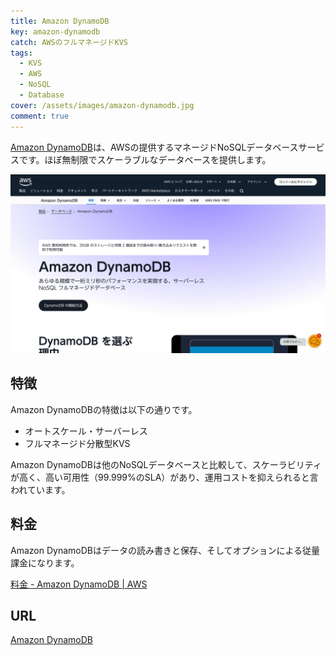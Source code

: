 ```yaml
---
title: Amazon DynamoDB
key: amazon-dynamodb
catch: AWSのフルマネージドKVS
tags:
  - KVS
  - AWS
  - NoSQL
  - Database
cover: /assets/images/amazon-dynamodb.jpg
comment: true
---
```


[Amazon DynamoDB](https://aws.amazon.com/jp/dynamodb/)は、AWSの提供するマネージドNoSQLデータベースサービスです。ほぼ無制限でスケーラブルなデータベースを提供します。

[![Amazon DynamoDBのWebサイト](/assets/images/amazon-dynamodb.jpg)](https://aws.amazon.com/jp/dynamodb/)

<!--more-->

## 特徴

Amazon DynamoDBの特徴は以下の通りです。

- オートスケール・サーバーレス
- フルマネージド分散型KVS

Amazon DynamoDBは他のNoSQLデータベースと比較して、スケーラビリティが高く、高い可用性（99.999%のSLA）があり、運用コストを抑えられると言われています。

## 料金

Amazon DynamoDBはデータの読み書きと保存、そしてオプションによる従量課金になります。

[料金 \- Amazon DynamoDB \| AWS](https://aws.amazon.com/jp/dynamodb/pricing/)

## URL

[Amazon DynamoDB](https://aws.amazon.com/jp/dynamodb/)
